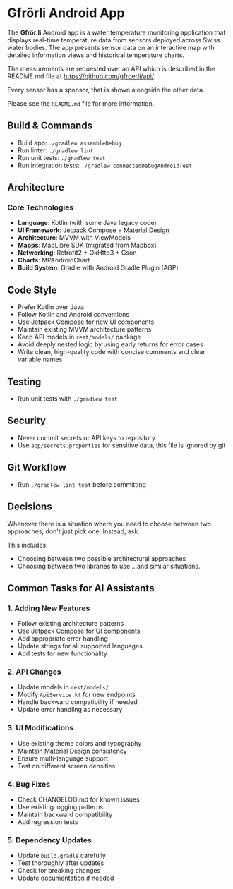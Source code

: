 # Gfrörli Android App

The **Gfrör.li** Android app is a water temperature monitoring application that
displays real-time temperature data from sensors deployed across Swiss water
bodies. The app presents sensor data on an interactive map with detailed
information views and historical temperature charts.

The measurements are requested over an API which is described in the README.md
file at <https://github.com/gfroerli/api/>.

Every sensor has a sponsor, that is shown alongside the other data.

Please see the `README.md` file for more information.

## Build & Commands

- Build app: `./gradlew assembleDebug`
- Run linter: `./gradlew lint`
- Run unit tests: `./gradlew test`
- Run integration tests: `./gradlew connectedDebugAndroidTest`

## Architecture

### Core Technologies

- **Language**: Kotlin (with some Java legacy code)
- **UI Framework**: Jetpack Compose + Material Design
- **Architecture**: MVVM with ViewModels
- **Mapps**: MapLibre SDK (migrated from Mapbox)
- **Networking**: Retrofit2 + OkHttp3 + Gson
- **Charts**: MPAndroidChart
- **Build System**: Gradle with Android Gradle Plugin (AGP)

## Code Style

- Prefer Kotlin over Java
- Follow Kotlin and Android conventions
- Use Jetpack Compose for new UI components
- Maintain existing MVVM architecture patterns
- Keep API models in `rest/models/` package
- Avoid deeply nested logic by using early returns for error cases
- Write clean, high-quality code with concise comments and clear variable names

## Testing

- Run unit tests with `./gradlew test`

## Security

- Never commit secrets or API keys to repository
- Use `app/secrets.properties` for sensitive data, this file is ignored by git

## Git Workflow

- Run `./gradlew lint test` before committing

## Decisions

Whenever there is a situation where you need to choose between two approaches,
don't just pick one. Instead, ask.

This includes:

- Choosing between two possible architectural approaches
- Choosing between two libraries to use
...and similar situations.

## Common Tasks for AI Assistants

### 1. Adding New Features

- Follow existing architecture patterns
- Use Jetpack Compose for UI components
- Add appropriate error handling
- Update strings for all supported languages
- Add tests for new functionality

### 2. API Changes

- Update models in `rest/models/`
- Modify `ApiService.kt` for new endpoints
- Handle backward compatibility if needed
- Update error handling as necessary

### 3. UI Modifications

- Use existing theme colors and typography
- Maintain Material Design consistency
- Ensure multi-language support
- Test on different screen densities

### 4. Bug Fixes

- Check CHANGELOG.md for known issues
- Use existing logging patterns
- Maintain backward compatibility
- Add regression tests

### 5. Dependency Updates

- Update `build.gradle` carefully
- Test thoroughly after updates
- Check for breaking changes
- Update documentation if needed
